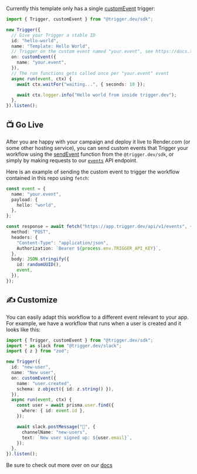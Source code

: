 Currently this template only has a single [customEvent](https://docs.trigger.dev/triggers/custom-events) trigger:

```ts
import { Trigger, customEvent } from "@trigger.dev/sdk";

new Trigger({
  // Give your Trigger a stable ID
  id: "hello-world",
  name: "Template: Hello World",
  // Trigger on the custom event named "your.event", see https://docs.trigger.dev/triggers/custom-events
  on: customEvent({
    name: "your.event",
  }),
  // The run functions gets called once per "your.event" event
  async run(event, ctx) {
    await ctx.waitFor("waiting...", { seconds: 10 });

    await ctx.logger.info("Hello world from inside trigger.dev");
  },
}).listen();
```

## 📺 Go Live

After you are happy with your campaign and deploy it live to Render.com (or some other hosting service), you can send custom events that Trigger your workflow using the [sendEvent](https://docs.trigger.dev/reference/send-event) function from the `@trigger.dev/sdk`, or simply by making requests to our [`events`](https://docs.trigger.dev/api-reference/events/sendEvent) API endpoint.

Here is an example of sending the custom event to trigger the workflow contained in this repo using `fetch`:

```ts
const event = {
  name: "your.event",
  payload: {
    hello: "world",
  },
};

const response = await fetch("https://app.trigger.dev/api/v1/events", {
  method: "POST",
  headers: {
    "Content-Type": "application/json",
    Authorization: `Bearer ${process.env.TRIGGER_API_KEY}`,
  },
  body: JSON.stringify({
    id: randomUUID(),
    event,
  }),
});
```

## ✍️ Customize

You can easily adapt this workflow to a different event relevant to your app. For example, we have a workflow that runs when a user is created and it looks like this:

```ts
import { Trigger, customEvent } from "@trigger.dev/sdk";
import * as slack from "@trigger.dev/slack";
import { z } from "zod";

new Trigger({
  id: "new-user",
  name: "New user",
  on: customEvent({
    name: "user.created",
    schema: z.object({ id: z.string() }),
  }),
  async run(event, ctx) {
    const user = await prisma.user.find({
      where: { id: event.id },
    });

    await slack.postMessage("🚨", {
      channelName: "new-users",
      text: `New user signed up: ${user.email}`,
    });
  },
}).listen();
```

Be sure to check out more over on our [docs](https://docs.trigger.dev)
